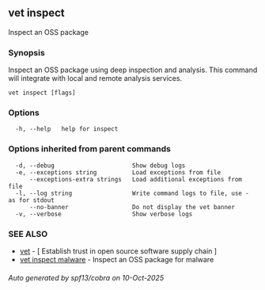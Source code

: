 ## vet inspect

Inspect an OSS package

### Synopsis

Inspect an OSS package using deep inspection and analysis.
This command will integrate with local and remote analysis services.

```
vet inspect [flags]
```

### Options

```
  -h, --help   help for inspect
```

### Options inherited from parent commands

```
  -d, --debug                      Show debug logs
  -e, --exceptions string          Load exceptions from file
      --exceptions-extra strings   Load additional exceptions from file
  -l, --log string                 Write command logs to file, use - as for stdout
      --no-banner                  Do not display the vet banner
  -v, --verbose                    Show verbose logs
```

### SEE ALSO

* [vet](vet.md)	 - [ Establish trust in open source software supply chain ]
* [vet inspect malware](vet_inspect_malware.md)	 - Inspect an OSS package for malware

###### Auto generated by spf13/cobra on 10-Oct-2025
